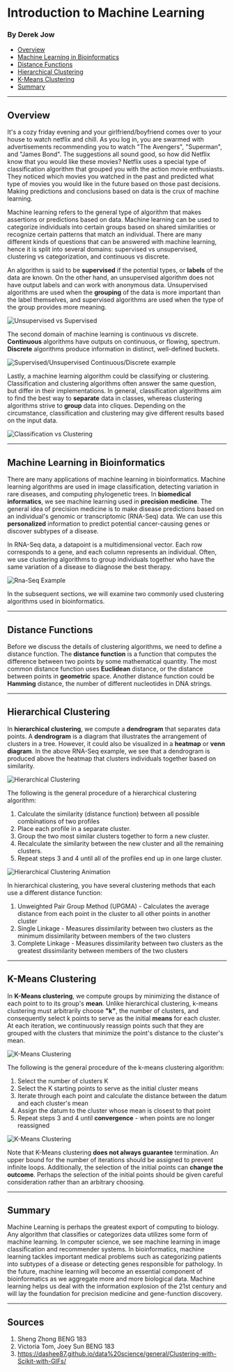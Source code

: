 # Introduction to Machine Learning
### By Derek Jow

*   [Overview](#overview)
*   [Machine Learning in Bioinformatics](#machine-learning-in-bioinformatics)
*   [Distance Functions](#distance-functions)
*   [Hierarchical Clustering](#hierarchical-clustering)
*   [K-Means Clustering](#k-means-clustering)
*   [Summary](#summary)

* * *

## Overview

It's a cozy friday evening and your girlfriend/boyfriend comes over to your house to watch netflix and chill.
As you log in, you are swarmed with advertisements recommending you to watch "The Avengers", "Superman", and "James Bond".
The suggestions all sound good, so how did Netflix know that you would like these movies? Netflix uses a special type of
classification algorithm that grouped you with the action movie enthusiasts. They noticed which movies you watched in the past
and predicted what type of movies you would like in the future based on those past decisions. Making predictions and
conclusions based on data is the crux of machine learning.

Machine learning refers to the general type of algorithm that makes assertions or
predictions based on data. Machine learning can be used to categorize individuals into certain
groups based on shared similarities or recognize certain patterns that match an individual. There are
many different kinds of questions that can be answered with machine learning, hence it
is split into several domains: supervised vs unsupervised, clustering vs categorization, and
continuous vs discrete.

An algorithm is said to be **supervised** if the potential types, or **labels** of the data
are known. On the other hand, an unsupervised algorithm does not have output labels and can work with
anonymous data. Unsupervised algorithms are used when the **grouping** of the data is more important
than the label themselves, and supervised algorithms are used when the type of the group provides
more meaning.

![Unsupervised vs Supervised](img/unsupvssup.JPG)

The second domain of machine learning is continuous vs discrete. **Continuous** algorithms
have outputs on continuous, or flowing, spectrum. **Discrete** algorithms produce information in
distinct, well-defined buckets. 

![Supervised/Unsupervised Continuous/Discrete example](img/examples.PNG)

Lastly, a machine learning algorithm could be classifying or clustering. Classification and clustering
algorithms often answer the same question, but differ in their implementations. In general,
classification algorithms aim to find the best way to **separate** data in classes, whereas
clustering algorithms strive to **group** data into cliques. Depending on the circumstance,
classification and clustering may give different results based on the input data.
 
![Classification vs Clustering](img/classvsclust.png)

* * *

## Machine Learning in Bioinformatics

There are many applications of machine learning in bioinformatics. Machine learning algorithms are
used in image classification, detecting variation in rare diseases, and computing phylogenetic trees. In
**biomedical informatics**, we see machine learning used in **precision medicine**. The general
idea of precision medicine is to make disease predictions based on an individual's
genomic or transcriptomic (RNA-Seq) data. We can use this **personalized** information to
predict potential cancer-causing genes or discover subtypes of a disease.

In RNA-Seq data, a datapoint is a multidimensional vector. Each row corresponds to a gene, and each column
represents an individual. Often, we use clustering algorithms to group individuals together
who have the same variation of a disease to diagnose the best therapy.

![Rna-Seq Example](img/rna-seq.png)

In the subsequent sections, we will examine two commonly used clustering algorithms used
in bioinformatics.

* * *

## Distance Functions

Before we discuss the details of clustering algorithms, we need to define a distance function. The
**distance function** is a function that computes the difference between two points by some
mathematical quantity. The most common distance function uses **Euclidean** distance, or the distance
between points in **geometric** space. Another distance function could be **Hamming** distance, the
number of different nucleotides in DNA strings.

* * * 

## Hierarchical Clustering

In **hierarchical clustering**, we compute a **dendrogram** that separates data points. A
**dendrogram** is a diagram that illustrates the arrangement of clusters in a tree. However, it could
also be visualized in a **heatmap** or **venn diagram**. In the above RNA-Seq example, we see that
a dendrogram is produced above the heatmap that clusters individuals together based on similarity.

![Hierarchical Clustering](img/hierImg.png)

The following is the general procedure of a hierarchical clustering algorithm:
1. Calculate the similarity (distance function) between all possible combinations of two profiles
2. Place each profile in a separate cluster.
3. Group the two most similar clusters together to form a new cluster.
4. Recalculate the similarity between the new cluster and all the remaining clusters.
5. Repeat steps 3 and 4 until all of the profiles end up in one large cluster.

![Hierarchical Clustering Animation](img/hClust.gif)

In hierarchical clustering, you have several clustering methods that each use a 
different distance function:
1. Unweighted Pair Group Method (UPGMA) - Calculates the average distance from each point in
the cluster to all other points in another cluster
2. Single Linkage - Measures dissimilarity between two clusters as the minimum
dissimilarity between members of the two clusters
3. Complete Linkage - Measures dissimilarity between two clusters as the greatest
dissimilarity between members of the two clusters

* * *

## K-Means Clustering

In **K-Means clustering**, we compute groups by minimizing the distance of each point to
to its group's **mean**. Unlike hierarchical clustering, k-means clustering must arbitrarily
choose **"k"**, the number of clusters, and consequently select k points to serve as the initial
**means** for each cluster. At each iteration, we continuously reassign points such that they are grouped
with the clusters that minimize the point's distance to the cluster's mean.

![K-Means Clustering](img/kImg.png)

The following is the general procedure of the k-means clustering algorithm:
1. Select the number of clusters K
2. Select the K starting points to serve as the initial cluster means
3. Iterate through each point and calculate the distance between the datum and each cluster's mean
4. Assign the datum to the cluster whose mean is closest to that point
5. Repeat steps 3 and 4 until **convergence** - when points are no longer reassigned

![K-Means Clustering](img/kClust.gif)

Note that K-Means clustering **does not always guarantee** termination. An upper bound for the number of iterations
should be assigned to prevent infinite loops. Additionally, the selection of the initial points can
**change the outcome**. Perhaps the selection of the initial points should be given careful
consideration rather than an arbitrary choosing.

* * *

## Summary

Machine Learning is perhaps the greatest export of computing to biology. Any algorithm that 
classifies or categorizes data utilizes some form of machine learning. In computer science, we see
machine learning in image classification and recommender systems. In bioinformatics,
machine learning tackles important medical problems such as categorizing patients into
subtypes of a disease or detecting genes responsible for pathology. In the future, machine learning
will become an essential component of bioinformatics as we aggregate more and more
biological data. Machine learning helps us deal with the information explosion of the 21st century and will
lay the foundation for precision medicine and gene-function discovery.

* * * 

## Sources
1. Sheng Zhong BENG 183
2. Victoria Tom, Joey Sun BENG 183
3. https://dashee87.github.io/data%20science/general/Clustering-with-Scikit-with-GIFs/
